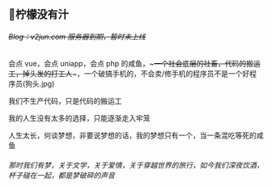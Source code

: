 ## 🍋柠檬没有汁

###### ~~Blog：v2jun.com 服务器到期，暂时未上线~~

会点 vue，会点 uniapp，会点 php 的咸鱼，~~~一个社会底层的社畜，代码的搬运工，掉头发的打工人~~~，一个破搞手机的，不会卖/修手机的程序员不是一个好程序员(狗头.jpg)

我们不生产代码，只是代码的搬运工



我的人生没有太多的选择，只能逐渐走入牢笼

人生太长，何谈梦想，非要说梦想的话，我的梦想只有一个，当一条混吃等死的咸鱼

###### 那时我们有梦，关于文学，关于爱情，关于穿越世界的旅行，如今我们深夜饮酒，杯子碰在一起，都是梦破碎的声音
###

